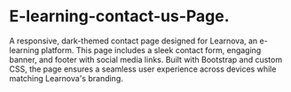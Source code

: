 # E-learning-contact-us-Page.
A responsive, dark-themed contact page designed for Learnova, an e-learning platform. This page includes a sleek contact form, engaging banner, and footer with social media links. Built with Bootstrap and custom CSS, the page ensures a seamless user experience across devices while matching Learnova's branding.
